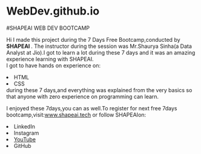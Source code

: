 # WebDev.github.io
#SHAPEAI WEB DEV BOOTCAMP

Hi I made this project during the 7 Days Free Bootcamp,conducted by <b>SHAPEAI
</b>.
The instructor during the session was Mr.Shaurya Sinha(a Data Analyst at Jio).I got to learn a lot during these 7 days and it was an amazing experience learning with SHAPEAI.<br>I got to have hands on experience on:
<li>HTML
<li>CSS
<br>during these 7 days,and everything was explained from the very basics so that anyone with zero experience on programming can learn.
  
  I enjoyed these 7days,you can as well.To register for next free 7days bootcamp,visit:www.shapeai.tech
  or follow SHAPEAIon:
  <li><ahref="https://in.linkedin.com/company/shapeai">LinkedIn</a>
 <li><ahref="https://www.instagram.com/shape.ai/?hl=en">Instagram</a>
<li><a
       href="https://www.youtube.com/channel/UCTUvDLTW9meuDXWcbmISPdA">YouTube</a>
<li><ahref="https://github.com/shapeai">GitHub</a>
